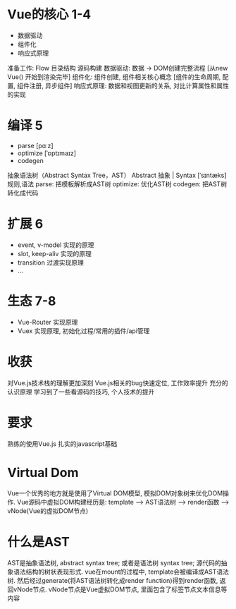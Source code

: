 # Vue的核心 1-4
- 数据驱动
- 组件化
- 响应式原理

准备工作: Flow 目录结构 源码构建
数据驱动: 数据 -> DOM创建完整流程 [从new Vue() 开始到渲染完毕]
组件化: 组件创建, 组件相关核心概念 [组件的生命周期, 配置, 组件注册, 异步组件]
响应式原理: 数据和视图更新的关系, 对比计算属性和属性的实现

# 编译 5
- parse [pɑːz]
- optimize [ˈɒptɪmaɪz]
- codegen

抽象语法树（Abstract Syntax Tree，AST）
Abstract 抽象 | Syntax [ˈsɪntæks] 规则,语法
parse: 把模板解析成AST树
optimize: 优化AST树
codegen: 把AST树转化成代码

# 扩展 6
- event, v-model 实现的原理
- slot, keep-aliv 实现的原理
- transition 过渡实现原理
- ...

# 生态 7-8
- Vue-Router 实现原理
- Vuex 实现原理, 初始化过程/常用的插件/api管理

# 收获
对Vue.js技术栈的理解更加深刻
Vue.js相关的bug快速定位, 工作效率提升
充分的认识原理
学习到了一些看源码的技巧, 个人技术的提升

# 要求
熟练的使用Vue.js
扎实的javascript基础

# Virtual Dom
Vue一个优秀的地方就是使用了Virtual DOM模型, 模拟DOM对象树来优化DOM操作.
Vue源码中虚拟DOM构建经历是: template --> AST语法树 --> render函数 --> vNode(Vue的虚拟DOM节点)

# 什么是AST
AST是抽象语法树, abstract syntax tree; 或者是语法树 syntax tree;
源代码的抽象语法结构的树状表现形式.
vue在mount的过程中, template会被编译成AST语法树.
然后经过generate(将AST语法树转化成render function)得到render函数, 返回vNode节点.
vNode节点是Vue虚拟DOM节点, 里面包含了标签节点文本信息等内容
